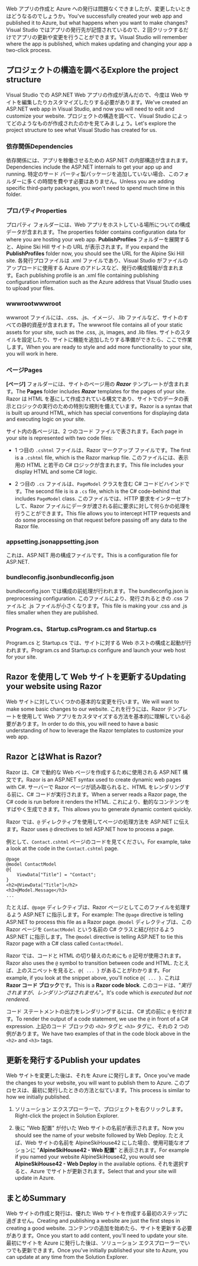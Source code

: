 <span data-ttu-id="49abe-101">Web アプリの作成と Azure への発行は問題なくできましたが、変更したいときはどうなるのでしょうか。</span><span class="sxs-lookup"><span data-stu-id="49abe-101">You've successfully created your web app and published it to Azure, but what happens when you want to make changes?</span></span> <span data-ttu-id="49abe-102">Visual Studio ではアプリの発行先が記憶されているので、2 回クリックするだけでアプリの更新や変更を行うことができます。</span><span class="sxs-lookup"><span data-stu-id="49abe-102">Visual Studio will remember where the app is published, which makes updating and changing your app a two-click process.</span></span>

## <a name="explore-the-project-structure"></a><span data-ttu-id="49abe-103">プロジェクトの構造を調べる</span><span class="sxs-lookup"><span data-stu-id="49abe-103">Explore the project structure</span></span>

<span data-ttu-id="49abe-104">Visual Studio での ASP.NET Web アプリの作成が済んだので、今度は Web サイトを編集したりカスタマイズしたりする必要があります。</span><span class="sxs-lookup"><span data-stu-id="49abe-104">We've created an ASP.NET web app in Visual Studio, and now you will need to edit and customize your website.</span></span> <span data-ttu-id="49abe-105">プロジェクトの構造を調べて、Visual Studio によってどのようなものが作成されたのかを見てみましょう。</span><span class="sxs-lookup"><span data-stu-id="49abe-105">Let's explore the project structure to see what Visual Studio has created for us.</span></span>

### <a name="dependencies"></a><span data-ttu-id="49abe-106">依存関係</span><span class="sxs-lookup"><span data-stu-id="49abe-106">Dependencies</span></span>

<span data-ttu-id="49abe-107">依存関係には、アプリを稼働させるための ASP.NET の内部構造が含まれます。</span><span class="sxs-lookup"><span data-stu-id="49abe-107">Dependencies include the ASP.NET internals to get your app up and running.</span></span> <span data-ttu-id="49abe-108">特定のサード パーティ製パッケージを追加していない場合、このフォルダーに多くの時間を費やす必要はありません。</span><span class="sxs-lookup"><span data-stu-id="49abe-108">Unless you are adding specific third-party packages, you won't need to spend much time in this folder.</span></span>

### <a name="properties"></a><span data-ttu-id="49abe-109">プロパティ</span><span class="sxs-lookup"><span data-stu-id="49abe-109">Properties</span></span>

<span data-ttu-id="49abe-110">プロパティ フォルダーには、Web アプリをホストしている場所についての構成データが含まれます。</span><span class="sxs-lookup"><span data-stu-id="49abe-110">The properties folder contains configuration data for where you are hosting your web app.</span></span> <span data-ttu-id="49abe-111">**PublishProfiles** フォルダーを展開すると、Alpine Ski Hill サイトの URL が表示されます。</span><span class="sxs-lookup"><span data-stu-id="49abe-111">If you expand the **PublishProfiles** folder now, you should see the URL for the Alpine Ski Hill site.</span></span> <span data-ttu-id="49abe-112">各発行プロファイルは .xml ファイルであり、Visual Studio がファイルのアップロードに使用する Azure のアドレスなど、発行の構成情報が含まれます。</span><span class="sxs-lookup"><span data-stu-id="49abe-112">Each publishing profile is an .xml file containing publishing configuration information such as the Azure address that Visual Studio uses to upload your files.</span></span>

### <a name="wwwroot"></a><span data-ttu-id="49abe-113">wwwroot</span><span class="sxs-lookup"><span data-stu-id="49abe-113">wwwroot</span></span>

<span data-ttu-id="49abe-114">wwwroot ファイルには、.css、.js、イメージ、.lib ファイルなど、サイトのすべての静的資産が含まれます。</span><span class="sxs-lookup"><span data-stu-id="49abe-114">The wwwroot file contains all of your static assets for your site, such as the .css, .js, images, and .lib files.</span></span> <span data-ttu-id="49abe-115">サイトのスタイルを設定したり、サイトに機能を追加したりする準備ができたら、ここで作業します。</span><span class="sxs-lookup"><span data-stu-id="49abe-115">When you are ready to style and add more functionality to your site, you will work in here.</span></span>

### <a name="pages"></a><span data-ttu-id="49abe-116">ページ</span><span class="sxs-lookup"><span data-stu-id="49abe-116">Pages</span></span>

<span data-ttu-id="49abe-117">**[ページ]** フォルダーには、サイトのページ用の _**Razor**_ テンプレートが含まれます。</span><span class="sxs-lookup"><span data-stu-id="49abe-117">The **Pages** folder includes _**Razor**_ templates for the pages of your site.</span></span>
<span data-ttu-id="49abe-118">Razor は HTML を基にして作成されている構文であり、サイトでのデータの表示とロジックの実行のための特別な規則を備えています。</span><span class="sxs-lookup"><span data-stu-id="49abe-118">Razor is a syntax that is built up around HTML, which has special conventions for displaying data and executing logic on your site.</span></span>

<span data-ttu-id="49abe-119">サイト内の各ページは、2 つのコード ファイルで表されます。</span><span class="sxs-lookup"><span data-stu-id="49abe-119">Each page in your site is represented with two code files:</span></span>

- <span data-ttu-id="49abe-120">1 つ目の `.cshtml` ファイルは、Razor マークアップ ファイルです。</span><span class="sxs-lookup"><span data-stu-id="49abe-120">The first is a `.cshtml` file, which is the Razor markup file.</span></span> <span data-ttu-id="49abe-121">このファイルには、表示用の HTML と若干の C# ロジックが含まれます。</span><span class="sxs-lookup"><span data-stu-id="49abe-121">This file includes your display HTML and some C# logic.</span></span>

- <span data-ttu-id="49abe-122">2 つ目の `.cs` ファイルは、`PageModel` クラスを含む C# コードビハインドです。</span><span class="sxs-lookup"><span data-stu-id="49abe-122">The second file is is a `.cs` file, which is the C# code-behind that includes `PageModel` class.</span></span> <span data-ttu-id="49abe-123">このファイルでは、HTTP 要求をインターセプトして、Razor ファイルにデータが渡される前に要求に対して何らかの処理を行うことができます。</span><span class="sxs-lookup"><span data-stu-id="49abe-123">This file allows you to intercept HTTP requests and do some processing on that request before passing off any data to the Razor file.</span></span>

### <a name="appsettingjson"></a><span data-ttu-id="49abe-124">appsetting.json</span><span class="sxs-lookup"><span data-stu-id="49abe-124">appsetting.json</span></span>

<span data-ttu-id="49abe-125">これは、ASP.NET 用の構成ファイルです。</span><span class="sxs-lookup"><span data-stu-id="49abe-125">This is a configuration file for ASP.NET.</span></span>

### <a name="bundleconfigjson"></a><span data-ttu-id="49abe-126">bundleconfig.json</span><span class="sxs-lookup"><span data-stu-id="49abe-126">bundleconfig.json</span></span>

<span data-ttu-id="49abe-127">bundleconfig.json では構成の前処理が行われます。</span><span class="sxs-lookup"><span data-stu-id="49abe-127">The bundleconfig.json is preprocessing configuration.</span></span> <span data-ttu-id="49abe-128">このファイルにより、発行されるときの .css ファイルと .js ファイルが小さくなります。</span><span class="sxs-lookup"><span data-stu-id="49abe-128">This file is making your .css and .js files smaller when they are published.</span></span>

### <a name="programcs-and-startupcs"></a><span data-ttu-id="49abe-129">Program.cs、Startup.cs</span><span class="sxs-lookup"><span data-stu-id="49abe-129">Program.cs and Startup.cs</span></span>

<span data-ttu-id="49abe-130">Program.cs と Startup.cs では、サイトに対する Web ホストの構成と起動が行われます。</span><span class="sxs-lookup"><span data-stu-id="49abe-130">Program.cs and Startup.cs configure and launch your web host for your site.</span></span>

## <a name="updating-your-website-using-razor"></a><span data-ttu-id="49abe-131">Razor を使用して Web サイトを更新する</span><span class="sxs-lookup"><span data-stu-id="49abe-131">Updating your website using Razor</span></span>

<span data-ttu-id="49abe-132">Web サイトに対していくつかの基本的な変更を行います。</span><span class="sxs-lookup"><span data-stu-id="49abe-132">We will want to make some basic changes to our website.</span></span> <span data-ttu-id="49abe-133">これを行うには、Razor テンプレートを使用して Web アプリをカスタマイズする方法を基本的に理解している必要があります。</span><span class="sxs-lookup"><span data-stu-id="49abe-133">In order to do this, you will need to have a basic understanding of how to leverage the Razor templates to customize your web app.</span></span>

## <a name="what-is-razor"></a><span data-ttu-id="49abe-134">Razor とは</span><span class="sxs-lookup"><span data-stu-id="49abe-134">What is Razor?</span></span>

<span data-ttu-id="49abe-135">Razor は、C# で動的な Web ページを作成するために使用される ASP.NET 構文です。</span><span class="sxs-lookup"><span data-stu-id="49abe-135">Razor is an ASP.NET syntax used to create dynamic web pages with C#.</span></span> <span data-ttu-id="49abe-136">サーバーで Razor ページが読み取られると、HTML をレンダリングする前に、C# コードが実行されます。</span><span class="sxs-lookup"><span data-stu-id="49abe-136">When a server reads a Razor page, the C# code is run before it renders the HTML.</span></span> <span data-ttu-id="49abe-137">これにより、動的なコンテンツをすばやく生成できます。</span><span class="sxs-lookup"><span data-stu-id="49abe-137">This allows you to generate dynamic content quickly.</span></span>

<span data-ttu-id="49abe-138">Razor では、`@` ディレクティブを使用してページの処理方法を ASP.NET に伝えます。</span><span class="sxs-lookup"><span data-stu-id="49abe-138">Razor uses `@` directives to tell ASP.NET how to process a page.</span></span>

<span data-ttu-id="49abe-139">例として、`Contact.cshtml` ページのコードを見てください。</span><span class="sxs-lookup"><span data-stu-id="49abe-139">For example, take a look at the code in the `Contact.cshtml` page.</span></span>

```aspx-csharp
@page
@model ContactModel
@{
    ViewData["Title"] = "Contact";
}
<h2>@ViewData["Title"]</h2>
<h3>@Model.Message</h3>
...
```

<span data-ttu-id="49abe-140">たとえば、`@page` ディレクティブは、Razor ページとしてこのファイルを処理するよう ASP.NET に指示します。</span><span class="sxs-lookup"><span data-stu-id="49abe-140">For example: The `@page` directive is telling ASP.NET to process this file as a Razor page.</span></span>
<span data-ttu-id="49abe-141">`@model` ディレクティブは、この Razor ページを `ContactModel` という名前の C# クラスと結び付けるよう ASP.NET に指示します。</span><span class="sxs-lookup"><span data-stu-id="49abe-141">The `@model` directive is telling ASP.NET to tie this Razor page with a C# class called `ContactModel`.</span></span>

<span data-ttu-id="49abe-142">Razor では、コードと HTML の切り替えのためにも `@` 記号が使用されます。</span><span class="sxs-lookup"><span data-stu-id="49abe-142">Razor also uses the `@` symbol to transition between code and HTML.</span></span>
<span data-ttu-id="49abe-143">たとえば、上のスニペットを見ると、`@{ ... }` があることがわかります。</span><span class="sxs-lookup"><span data-stu-id="49abe-143">For example, if you look at the snippet above, you'll notice `@{ ... }`.</span></span> <span data-ttu-id="49abe-144">これは **Razor コード ブロック**です。</span><span class="sxs-lookup"><span data-stu-id="49abe-144">This is a **Razor code block**.</span></span> <span data-ttu-id="49abe-145">このコードは、"_実行されますが、レンダリングはされません_"。</span><span class="sxs-lookup"><span data-stu-id="49abe-145">It's code which is _executed but not rendered_.</span></span>

<span data-ttu-id="49abe-146">コード ステートメントの出力をレンダリングするには、C# 式の前に `@` を付けます。</span><span class="sxs-lookup"><span data-stu-id="49abe-146">To render the output of a code statement, we use the `@` in front of a C# expression.</span></span> <span data-ttu-id="49abe-147">上記のコード ブロックの `<h2>` タグと `<h3>` タグに、それの 2 つの例があります。</span><span class="sxs-lookup"><span data-stu-id="49abe-147">We have two examples of that in the code block above in the `<h2>` and `<h3>` tags.</span></span>

## <a name="publish-your-updates"></a><span data-ttu-id="49abe-148">更新を発行する</span><span class="sxs-lookup"><span data-stu-id="49abe-148">Publish your updates</span></span>

<span data-ttu-id="49abe-149">Web サイトを変更した後は、それを Azure に発行します。</span><span class="sxs-lookup"><span data-stu-id="49abe-149">Once you've made the changes to your website, you will want to publish them to Azure.</span></span> <span data-ttu-id="49abe-150">このプロセスは、最初に発行したときの方法と似ています。</span><span class="sxs-lookup"><span data-stu-id="49abe-150">This process is similar to how we initially published.</span></span>

1. <span data-ttu-id="49abe-151">ソリューション エクスプローラーで、プロジェクトを右クリックします。</span><span class="sxs-lookup"><span data-stu-id="49abe-151">Right-click the project in Solution Explorer.</span></span>

1. <span data-ttu-id="49abe-152">後に "Web 配置" が付いた Web サイトの名前が表示されます。</span><span class="sxs-lookup"><span data-stu-id="49abe-152">Now you should see the name of your website followed by Web Deploy.</span></span> <span data-ttu-id="49abe-153">たとえば、Web サイトの名前を AlpineSkiHouse42 にした場合、使用可能なオプションに "**AlpineSkiHouse42 - Web 配置**" と表示されます。</span><span class="sxs-lookup"><span data-stu-id="49abe-153">For example if you named your website AlpineSkiHouse42, you would see **AlpineSkiHouse42 - Web Deploy** in the available options.</span></span> <span data-ttu-id="49abe-154">それを選択すると、Azure でサイトが更新されます。</span><span class="sxs-lookup"><span data-stu-id="49abe-154">Select that and your site will update in Azure.</span></span>

## <a name="summary"></a><span data-ttu-id="49abe-155">まとめ</span><span class="sxs-lookup"><span data-stu-id="49abe-155">Summary</span></span>

<span data-ttu-id="49abe-156">Web サイトの作成と発行は、優れた Web サイトを作成する最初のステップに過ぎません。</span><span class="sxs-lookup"><span data-stu-id="49abe-156">Creating and publishing a website are just the first steps in creating a good website.</span></span> <span data-ttu-id="49abe-157">コンテンツの追加を始めたら、サイトを更新する必要があります。</span><span class="sxs-lookup"><span data-stu-id="49abe-157">Once you start to add content, you'll need to update your site.</span></span> <span data-ttu-id="49abe-158">最初にサイトを Azure に発行した後は、ソリューション エクスプローラーでいつでも更新できます。</span><span class="sxs-lookup"><span data-stu-id="49abe-158">Once you've initially published your site to Azure, you can update at any time from the Solution Explorer.</span></span>
